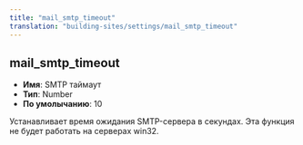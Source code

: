 ```yaml
---
title: "mail_smtp_timeout"
translation: "building-sites/settings/mail_smtp_timeout"
---
```


## mail_smtp_timeout

-   **Имя**: SMTP таймаут
-   **Тип**: Number
-   **По умолычанию**: 10

Устанавливает время ожидания SMTP-сервера в секундах. Эта функция не будет работать на серверах win32.
